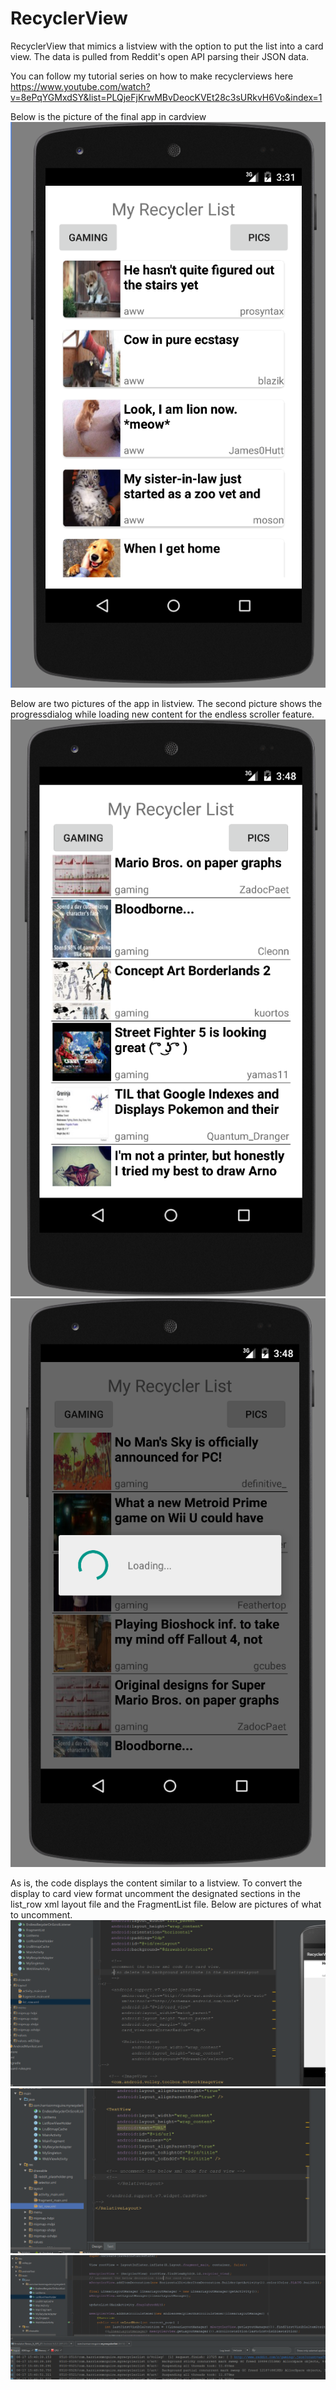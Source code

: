 # RecyclerView
RecyclerView that mimics a listview with the option to put the list into a card view. The data is pulled from Reddit's open API parsing their JSON data.

You can follow my tutorial series on how to make recyclerviews here
https://www.youtube.com/watch?v=8ePqYGMxdSY&list=PLQjeFjKrwMBvDeocKVEt28c3sURkvH6Vo&index=1

Below is the picture of the final app in cardview
![Alt text](/screenshots/card1.PNG?raw=true)

Below are two pictures of the app in listview. The second picture shows the progressdialog while loading new content for the endless scroller feature. 
![Alt text](/screenshots/list1.PNG?raw=true)
![Alt text](/screenshots/list2.PNG?raw=true)

As is, the code displays the content similar to a listview. To convert the display to card view format uncomment the designated sections in the list_row xml layout file and the FragmentList file. Below are pictures of what to uncomment. 
![Alt text](/screenshots/xml1.PNG?raw=true)
![Alt text](/screenshots/xml2.PNG?raw=true)
![Alt text](/screenshots/decoration.PNG?raw=true)
